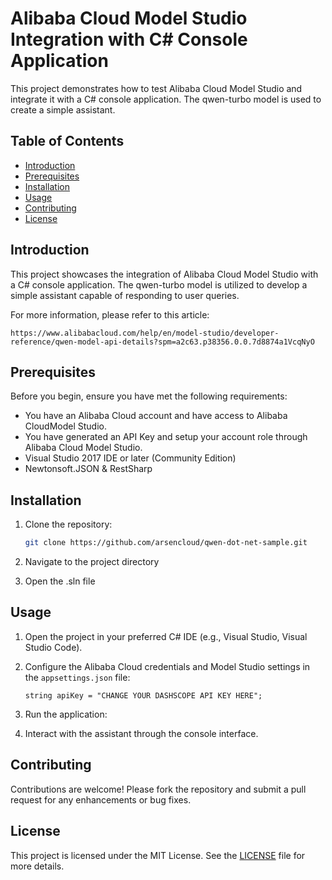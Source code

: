 # Alibaba Cloud Model Studio Integration with C# Console Application

This project demonstrates how to test Alibaba Cloud Model Studio and integrate it with a C# console application. The qwen-turbo model is used to create a simple assistant.

## Table of Contents
- [Introduction](#introduction)
- [Prerequisites](#prerequisites)
- [Installation](#installation)
- [Usage](#usage)
- [Contributing](#contributing)
- [License](#license)

## Introduction

This project showcases the integration of Alibaba Cloud Model Studio with a C# console application. The qwen-turbo model is utilized to develop a simple assistant capable of responding to user queries.

For more information, please refer to this article:
```url
https://www.alibabacloud.com/help/en/model-studio/developer-reference/qwen-model-api-details?spm=a2c63.p38356.0.0.7d8874a1VcqNyO
```

## Prerequisites

Before you begin, ensure you have met the following requirements:
- You have an Alibaba Cloud account and have access to Alibaba CloudModel Studio.
- You have generated an API Key and setup your account role through Alibaba Cloud Model Studio.
- Visual Studio 2017 IDE or later (Community Edition)
- Newtonsoft.JSON & RestSharp

## Installation

1. Clone the repository:

    ```bash
    git clone https://github.com/arsencloud/qwen-dot-net-sample.git
    ```

2. Navigate to the project directory
3. Open the .sln file


## Usage

1. Open the project in your preferred C# IDE (e.g., Visual Studio, Visual Studio Code).

2. Configure the Alibaba Cloud credentials and Model Studio settings in the `appsettings.json` file:

    ```
    string apiKey = "CHANGE YOUR DASHSCOPE API KEY HERE";
    ```

3. Run the application:


4. Interact with the assistant through the console interface.

## Contributing

Contributions are welcome! Please fork the repository and submit a pull request for any enhancements or bug fixes.

## License

This project is licensed under the MIT License. See the [LICENSE](LICENSE) file for more details.
